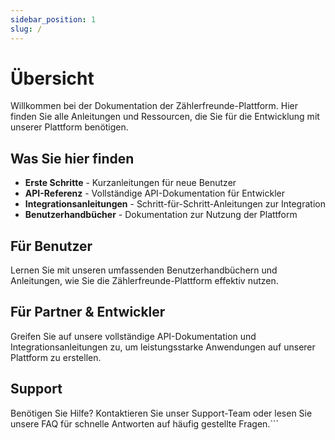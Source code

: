 ```yaml
---
sidebar_position: 1
slug: /
---
```


# Übersicht

Willkommen bei der Dokumentation der Zählerfreunde-Plattform. Hier finden Sie alle Anleitungen und Ressourcen, die Sie für die Entwicklung mit unserer Plattform benötigen.

## Was Sie hier finden

-   **Erste Schritte** - Kurzanleitungen für neue Benutzer
-   **API-Referenz** - Vollständige API-Dokumentation für Entwickler
-   **Integrationsanleitungen** - Schritt-für-Schritt-Anleitungen zur Integration
-   **Benutzerhandbücher** - Dokumentation zur Nutzung der Plattform

## Für Benutzer

Lernen Sie mit unseren umfassenden Benutzerhandbüchern und Anleitungen, wie Sie die Zählerfreunde-Plattform effektiv nutzen.

## Für Partner & Entwickler

Greifen Sie auf unsere vollständige API-Dokumentation und Integrationsanleitungen zu, um leistungsstarke Anwendungen auf unserer Plattform zu erstellen.

## Support

Benötigen Sie Hilfe? Kontaktieren Sie unser Support-Team oder lesen Sie unsere FAQ für schnelle Antworten auf häufig gestellte Fragen.```